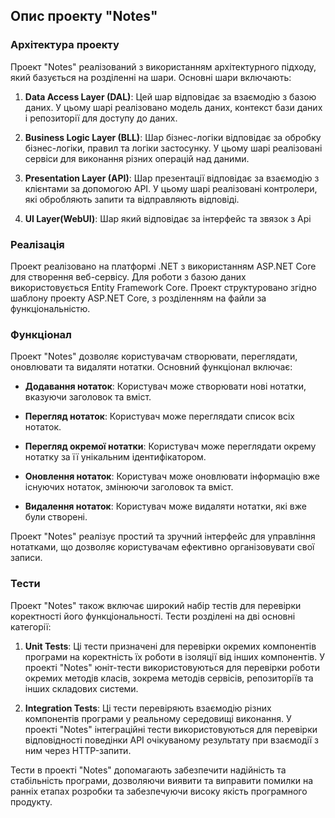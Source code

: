 ## Опис проекту "Notes"

### Архітектура проекту

Проект "Notes" реалізований з використанням архітектурного підходу, який базується на розділенні на шари. Основні шари включають:

1. **Data Access Layer (DAL)**: Цей шар відповідає за взаємодію з базою даних. У цьому шарі реалізовано модель даних, контекст бази даних і репозиторії для доступу до даних.

2. **Business Logic Layer (BLL)**: Шар бізнес-логіки відповідає за обробку бізнес-логіки, правил та логіки застосунку. У цьому шарі реалізовані сервіси для виконання різних операцій над даними.

3. **Presentation Layer (API)**: Шар презентації відповідає за взаємодію з клієнтами за допомогою API. У цьому шарі реалізовані контролери, які обробляють запити та відправляють відповіді.

4. **UI Layer(WebUI)**: Шар який відповідає за інтерфейс та звязок з Api

### Реалізація

Проект реалізовано на платформі .NET з використанням ASP.NET Core для створення веб-сервісу. Для роботи з базою даних використовується Entity Framework Core. Проект структуровано згідно шаблону проекту ASP.NET Core, з розділенням на файли за функціональністю.

### Функціонал

Проект "Notes" дозволяє користувачам створювати, переглядати, оновлювати та видаляти нотатки. Основний функціонал включає:

- **Додавання нотаток**: Користувач може створювати нові нотатки, вказуючи заголовок та вміст.

- **Перегляд нотаток**: Користувач може переглядати список всіх нотаток.

- **Перегляд окремої нотатки**: Користувач може переглядати окрему нотатку за її унікальним ідентифікатором.

- **Оновлення нотаток**: Користувач може оновлювати інформацію вже існуючих нотаток, змінюючи заголовок та вміст.

- **Видалення нотаток**: Користувач може видаляти нотатки, які вже були створені.

Проект "Notes" реалізує простий та зручний інтерфейс для управління нотатками, що дозволяє користувачам ефективно організовувати свої записи.

### Тести

Проект "Notes" також включає широкий набір тестів для перевірки коректності його функціональності. Тести розділені на дві основні категорії:

1. **Unit Tests**: Ці тести призначені для перевірки окремих компонентів програми на коректність їх роботи в ізоляції від інших компонентів. У проекті "Notes" юніт-тести використовуються для перевірки роботи окремих методів класів, зокрема методів сервісів, репозиторіїв та інших складових системи.

2. **Integration Tests**: Ці тести перевіряють взаємодію різних компонентів програми у реальному середовищі виконання. У проекті "Notes" інтеграційні тести використовуються для перевірки відповідності поведінки API очікуваному результату при взаємодії з ним через HTTP-запити.

Тести в проекті "Notes" допомагають забезпечити надійність та стабільність програми, дозволяючи виявити та виправити помилки на ранніх етапах розробки та забезпечуючи високу якість програмного продукту.
